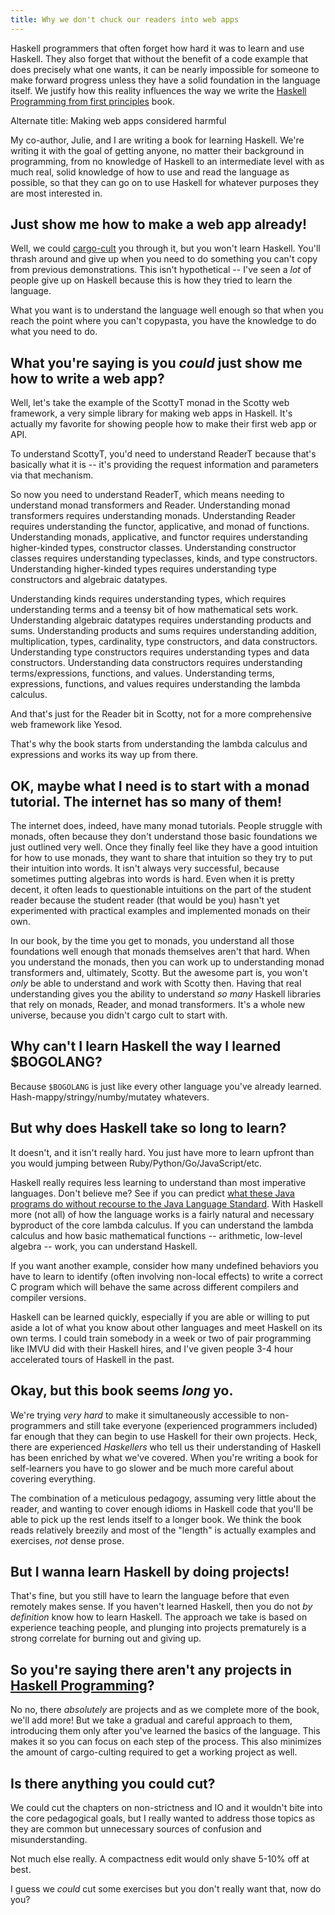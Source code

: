 ```yaml
---
title: Why we don't chuck our readers into web apps
---
```


Haskell programmers that often forget how hard it was to learn and use Haskell. They also forget that without the benefit of a code example that does precisely what one wants, it can be nearly impossible for someone to make forward progress unless they have a solid foundation in the language itself. We justify how this reality influences the way we write the [Haskell Programming from first principles](http://haskellbook.com) book.

<!--more-->

Alternate title: Making web apps considered harmful

My co-author, Julie, and I are writing a book for learning Haskell. We're writing it with the goal of getting anyone, no matter their background in programming, from no knowledge of Haskell to an intermediate level with as much real, solid knowledge of how to use and read the language as possible, so that they can go on to use Haskell for whatever purposes they are most interested in.

## Just show me how to make a web app already!

Well, we could [cargo-cult](http://c2.com/cgi/wiki?CargoCultProgramming) you through it, but you won't learn Haskell.  You'll thrash around and give up when you need to do something you can't copy from previous demonstrations. This isn't hypothetical -- I've seen a _lot_ of people give up on Haskell because this is how they tried to learn the language.

What you want is to understand the language well enough so that when you reach the point where you can't copypasta, you have the knowledge to do what you need to do. 

## What you're saying is you _could_ just show me how to write a web app?

Well, let's take the example of the ScottyT monad in the Scotty web framework, a very simple library for making web apps in Haskell. It's actually my favorite for showing people how to make their first web app or API.

To understand ScottyT, you'd need to understand ReaderT because that's basically what it is -- it's providing the request information and parameters via that mechanism.

So now you need to understand ReaderT, which means needing to understand monad transformers and Reader. Understanding monad transformers requires understanding monads. Understanding Reader requires understanding the functor, applicative, and monad of functions. Understanding monads, applicative, and functor requires understanding higher-kinded types, constructor classes. Understanding constructor classes requires understanding typeclasses, kinds, and type constructors. Understanding higher-kinded types requires understanding type constructors and algebraic datatypes.

Understanding kinds requires understanding types, which requires understanding terms and a teensy bit of how mathematical sets work. Understanding algebraic datatypes requires understanding products and sums. Understanding products and sums requires understanding addition, multiplication, types, cardinality, type constructors, and data constructors. Understanding type constructors requires understanding types and data constructors. Understanding data constructors requires understanding terms/expressions, functions, and values. Understanding terms, expressions, functions, and values requires understanding the lambda calculus.

And that's just for the Reader bit in Scotty, not for a more comprehensive web framework like Yesod.

That's why the book starts from understanding the lambda calculus and expressions and works its way up from there.

## OK, maybe what I need is to start with a monad tutorial. The internet has so many of them!

The internet does, indeed, have many monad tutorials. People struggle with monads, often because they don't understand those basic foundations we just outlined very well. Once they finally feel like they have a good intuition for how to use monads, they want to share that intuition so they try to put their intuition into words. It isn't always very successful, because sometimes putting algebras into words is hard. Even when it is pretty decent, it often leads to questionable intuitions on the part of the student reader because the student reader (that would be you) hasn't yet experimented with practical examples and implemented monads on their own. 

In our book, by the time you get to monads, you understand all those foundations well enough that monads themselves aren't that hard. When you understand the monads, then you can work up to understanding monad transformers and, ultimately, Scotty. But the awesome part is, you won't _only_ be able to understand and work with Scotty then. Having that real understanding gives you the ability to understand _so many_ Haskell libraries that rely on monads, Reader, and monad transformers. It's a whole new universe, because you didn't cargo cult to start with.

## Why can't I learn Haskell the way I learned $BOGOLANG?

Because `$BOGOLANG` is just like every other language you've already learned. Hash-mappy/stringy/numby/mutatey whatevers.

## But why does Haskell take so long to learn?

It doesn't, and it isn't really hard. You just have more to learn upfront than you would jumping between Ruby/Python/Go/JavaScript/etc.

Haskell really requires less learning to understand than most imperative languages. Don't believe me? See if you can predict [what these Java programs do without recourse to the Java Language Standard](https://github.com/tonymorris/java-trivia). With Haskell more (not all) of how the language works is a fairly natural and necessary byproduct of the core lambda calculus. If you can understand the lambda calculus and how basic mathematical functions -- arithmetic, low-level algebra -- work, you can understand Haskell. 

If you want another example, consider how many undefined behaviors you have to learn to identify (often involving non-local effects) to write a correct C program which will behave the same across different compilers and compiler versions.

Haskell can be learned quickly, especially if you are able or willing to put aside a lot of what you know about other languages and meet Haskell on its own terms. I could train somebody in a week or two of pair programming like IMVU did with their Haskell hires, and I've given people 3-4 hour accelerated tours of Haskell in the past. 

## Okay, but this book seems _long_ yo.

We're trying _very hard_ to make it simultaneously accessible to non-programmers and still take everyone (experienced programmers included) far enough that they can begin to use Haskell for their own projects. Heck, there are experienced _Haskellers_ who tell us their understanding of Haskell has been enriched by what we've covered. When you're writing a book for self-learners you have to go slower and be much more careful about covering everything.

The combination of a meticulous pedagogy, assuming very little about the reader, and wanting to cover enough idioms in Haskell code that you'll be able to pick up the rest lends itself to a longer book. We think the book reads relatively breezily and most of the "length" is actually examples and exercises, _not_ dense prose.

## But I wanna learn Haskell by doing projects!

That's fine, but you still have to learn the language before that even remotely makes sense. If you haven't learned Haskell, then you do not _by definition_ know how to learn Haskell. The approach we take is based on experience teaching people, and plunging into projects prematurely is a strong correlate for burning out and giving up.

## So you're saying there aren't any projects in [Haskell Programming](http://haskellbook.com/)?

No no, there *absolutely* are projects and as we complete more of the book, we'll add more! But we take a gradual and careful approach to them, introducing them only after you've learned the basics of the language. This makes it so you can focus on each step of the process. This also minimizes the amount of cargo-culting required to get a working project as well.

## Is there anything you could cut?

We could cut the chapters on non-strictness and IO and it wouldn't bite into the core pedagogical goals, but I really wanted to address those topics as they are common but unnecessary sources of confusion and misunderstanding.

Not much else really. A compactness edit would only shave 5-10% off at best.

I guess we _could_ cut some exercises but you don't really want that, now do you?
